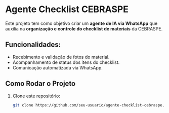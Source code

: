 # Agente Checklist CEBRASPE

Este projeto tem como objetivo criar um **agente de IA via WhatsApp** que auxilia na **organização e controle do checklist de materiais** da CEBRASPE.

## Funcionalidades:
- Recebimento e validação de fotos do material.
- Acompanhamento de status dos itens do checklist.
- Comunicação automatizada via WhatsApp.

## Como Rodar o Projeto

1. Clone este repositório:
   ```bash
   git clone https://github.com/seu-usuario/agente-checklist-cebraspe.git
